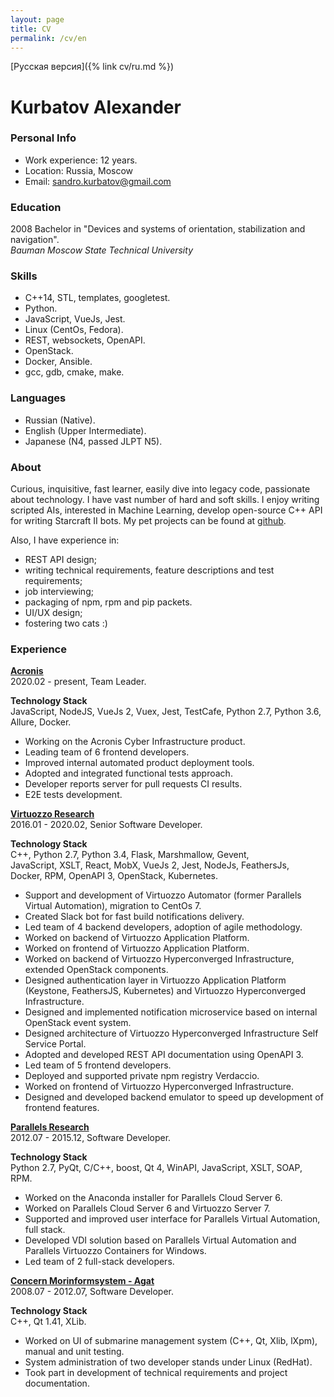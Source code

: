 ```yaml
---
layout: page
title: CV
permalink: /cv/en
---
```

[Русская версия]({% link cv/ru.md %})

# Kurbatov Alexander

### Personal Info
* Work experience: 12 years.
* Location: Russia, Moscow
* Email: [sandro.kurbatov@gmail.com](mailto:sandro.kurbatov@gmail.com)


### Education
2008 Bachelor in "Devices and systems of orientation, stabilization and navigation".  
*Bauman Moscow State Technical University*


### Skills
* C++14, STL, templates, googletest.
* Python.
* JavaScript, VueJs, Jest.
* Linux (CentOs, Fedora).
* REST, websockets, OpenAPI.
* OpenStack.
* Docker, Ansible.
* gcc, gdb, cmake, make.


### Languages
* Russian (Native).
* English (Upper Intermediate).
* Japanese (N4, passed JLPT N5).


### About
Curious, inquisitive, fast learner, easily dive into legacy code, passionate about technology. I have vast number of hard and soft skills.
I enjoy writing scripted AIs, interested in Machine Learning, develop open-source C++ API for writing Starcraft II bots.
My pet projects can be found at [github](https://github.com/alkurbatov).

Also, I have experience in:  

* REST API design;
* writing technical requirements, feature descriptions and test requirements;
* job interviewing;
* packaging of npm, rpm and pip packets.
* UI/UX design;
* fostering two cats :)


### Experience
**[Acronis](https://acronis.com)**  
2020.02 - present, Team Leader.  

**Technology Stack**  
JavaScript, NodeJS, VueJs 2, Vuex, Jest, TestCafe, Python 2.7, Python 3.6, Allure, Docker.  

* Working on the Acronis Cyber Infrastructure product.
* Leading team of 6 frontend developers.
* Improved internal automated product deployment tools.
* Adopted and integrated functional tests approach.
* Developer reports server for pull requests CI results.
* E2E tests development.

**[Virtuozzo Research](https://virtuozzo.com)**  
2016.01 - 2020.02, Senior Software Developer.  

**Technology Stack**  
C++, Python 2.7, Python 3.4, Flask, Marshmallow, Gevent,  
JavaScript, XSLT, React, MobX, VueJs 2, Jest, NodeJs, FeathersJs,  
Docker, RPM, OpenAPI 3, OpenStack, Kubernetes.  

* Support and development of Virtuozzo Automator (former Parallels Virtual Automation), migration to CentOs 7.
* Created Slack bot for fast build notifications delivery.
* Led team of 4 backend developers, adoption of agile methodology.
* Worked on backend of Virtuozzo Application Platform.
* Worked on frontend of Virtuozzo Application Platform.
* Worked on backend of Virtuozzo Hyperconverged Infrastructure, extended OpenStack components.
* Designed authentication layer in Virtuozzo Application Platform (Keystone, FeathersJS, Kubernetes) and Virtuozzo Hyperconverged Infrastructure.
* Designed and implemented notification microservice based on internal OpenStack event system.
* Designed architecture of Virtuozzo Hyperconverged Infrastructure Self Service Portal.
* Adopted and developed REST API documentation using OpenAPI 3.
* Led team of 5 frontend developers.
* Deployed and supported private npm registry Verdaccio.
* Worked on frontend of Virtuozzo Hyperconverged Infrastructure.
* Designed and developed backend emulator to speed up development of frontend features.

**[Parallels Research](https://www.parallels.com)**  
2012.07 - 2015.12, Software Developer.  

**Technology Stack**  
Python 2.7, PyQt, C/C++, boost, Qt 4, WinAPI, JavaScript, XSLT, SOAP, RPM.  

* Worked on the Anaconda installer for Parallels Cloud Server 6.
* Worked on Parallels Cloud Server 6 and Virtuozzo Server 7.
* Supported and improved user interface for Parallels Virtual Automation, full stack.
* Developed VDI solution based on Parallels Virtual Automation and Parallels Virtuozzo Containers for Windows.
* Led team of 2 full-stack developers.

**[Concern Morinformsystem - Agat](https://concern-agat.ru/en/)**  
2008.07 - 2012.07, Software Developer.  

**Technology Stack**  
C++, Qt 1.41, XLib.  

* Worked on UI of submarine management system (C++, Qt, Xlib, lXpm), manual and unit testing.
* System administration of two developer stands under Linux (RedHat).
* Took part in development of technical requirements and project documentation.
